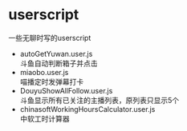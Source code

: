 # userscript
一些无聊时写的userscript

- autoGetYuwan.user.js<br>
  斗鱼自动判断箱子并点击<br>
- miaobo.user.js<br>
  喵播定时发弹幕打卡<br>
- DouyuShowAllFollow.user.js<br>
  斗鱼显示所有已关注的主播列表，原列表只显示5个
- chinasoftWorkingHoursCalculator.user.js<br>
  中软工时计算器
